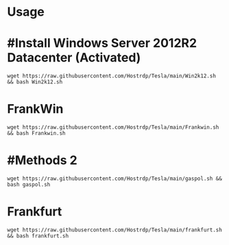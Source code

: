 # Usage

# #Install Windows Server 2012R2 Datacenter (Activated)
```
wget https://raw.githubusercontent.com/Hostrdp/Tesla/main/Win2k12.sh && bash Win2k12.sh
```
# FrankWin
```
wget https://raw.githubusercontent.com/Hostrdp/Tesla/main/Frankwin.sh && bash Frankwin.sh
```

# #Methods 2
```
wget https://raw.githubusercontent.com/Hostrdp/Tesla/main/gaspol.sh && bash gaspol.sh
```

# Frankfurt
```
wget https://raw.githubusercontent.com/Hostrdp/Tesla/main/frankfurt.sh && bash frankfurt.sh
```
